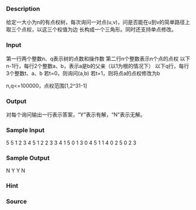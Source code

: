 
### Description
给定一大小为n的有点权树，每次询问一对点(u,v)，问是否能在u到v的简单路径上取三个点权，以这三个权值为边
长构成一个三角形。同时还支持单点修改。
### Input
第一行两个整数n、q表示树的点数和操作数
第二行n个整数表示n个点的点权
以下n-1行，每行2个整数a、b，表示a是b的父亲（以1为根的情况下）
以下q行，每行3个整数t、a、b
若t=0，则询问(a,b)
若t=1，则将点a的点权修改为b

n,q<=100000，点权范围[1,2^31-1]
 
### Output
对每个询问输出一行表示答案，“Y”表示有解，“N”表示无解。
### Sample Input
5 5
1 2 3 4 5
1 2
2 3
3 4
1 5
0 1 3
0 4 5
1 1 4
0 2 5
0 2 3

### Sample Output
N
Y
Y
N

### Hint

### Source
